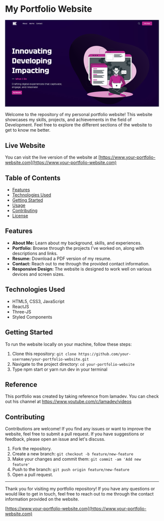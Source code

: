 # My Portfolio Website

![Portfolio Screenshot](screenshot.png)

Welcome to the repository of my personal portfolio website! This website showcases my skills, projects, and achievements in the field of Development. Feel free to explore the different sections of the website to get to know me better.

## Live Website

You can visit the live version of the website at [https://www.your-portfolio-website.com](https://www.your-portfolio-website.com)

## Table of Contents

- [Features](#features)
- [Technologies Used](#technologies-used)
- [Getting Started](#getting-started)
- [Usage](#usage)
- [Contributing](#contributing)
- [License](#license)

## Features

- **About Me:** Learn about my background, skills, and experiences.
- **Portfolio:** Browse through the projects I've worked on, along with descriptions and links.
- **Resume:** Download a PDF version of my resume.
- **Contact:** Reach out to me through the provided contact information.
- **Responsive Design:** The website is designed to work well on various devices and screen sizes.

## Technologies Used

- HTML5, CSS3, JavaScript
- ReactJS
- Three-JS
- Styled Components

## Getting Started

To run the website locally on your machine, follow these steps:

1. Clone this repository: `git clone https://github.com/your-username/your-portfolio-website.git`
2. Navigate to the project directory: `cd your-portfolio-website`
3. Type npm start or yarn run dev in your terminal

## Reference

This portfolio was created by taking reference from lamadev. You can check out his channel at https://www.youtube.com/c/lamadev/videos

## Contributing

Contributions are welcome! If you find any issues or want to improve the website, feel free to submit a pull request. If you have suggestions or feedback, please open an issue and let's discuss.

1. Fork the repository.
2. Create a new branch: `git checkout -b feature/new-feature`
3. Make your changes and commit them: `git commit -am 'Add new feature'`
4. Push to the branch: `git push origin feature/new-feature`
5. Open a pull request.

---

Thank you for visiting my portfolio repository! If you have any questions or would like to get in touch, feel free to reach out to me through the contact information provided on the website.

[https://www.your-portfolio-website.com](https://www.your-portfolio-website.com)
